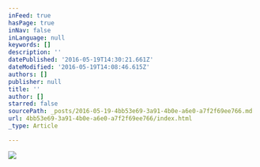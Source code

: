 ```yaml
---
inFeed: true
hasPage: true
inNav: false
inLanguage: null
keywords: []
description: ''
datePublished: '2016-05-19T14:30:21.661Z'
dateModified: '2016-05-19T14:08:46.615Z'
authors: []
publisher: null
title: ''
author: []
starred: false
sourcePath: _posts/2016-05-19-4bb53e69-3a91-4b0e-a6e0-a7f2f69ee766.md
url: 4bb53e69-3a91-4b0e-a6e0-a7f2f69ee766/index.html
_type: Article

---
```

![](https://the-grid-user-content.s3-us-west-2.amazonaws.com/4cba94a1-767e-41cb-8b17-c678ca08d970.png)